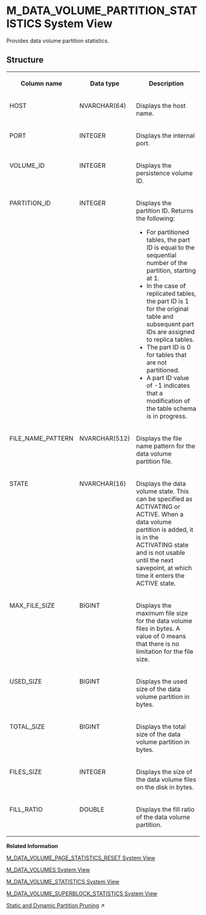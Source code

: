 <!-- loio7ff90b14514b4214ba3e6ac91ec80d8e -->

# M\_DATA\_VOLUME\_PARTITION\_STATISTICS System View

Provides data volume partition statistics.



<a name="loio7ff90b14514b4214ba3e6ac91ec80d8e___m__d_a_t_a__v_o_l_u_m_e__p_a_r_t_i_t_i_o_n__s_t_a_t_i_s_t_i_c_s_1struct_M_DATA_VOLUME_PARTITION_STATISTICS"/>

## Structure


<table>
<tr>
<th valign="top">

Column name

</th>
<th valign="top">

Data type

</th>
<th valign="top">

Description

</th>
</tr>
<tr>
<td valign="top">

HOST

</td>
<td valign="top">

NVARCHAR\(64\)

</td>
<td valign="top">

Displays the host name.

</td>
</tr>
<tr>
<td valign="top">

PORT

</td>
<td valign="top">

INTEGER

</td>
<td valign="top">

Displays the internal port.

</td>
</tr>
<tr>
<td valign="top">

VOLUME\_ID

</td>
<td valign="top">

INTEGER

</td>
<td valign="top">

Displays the persistence volume ID.

</td>
</tr>
<tr>
<td valign="top">

PARTITION\_ID

</td>
<td valign="top">

INTEGER

</td>
<td valign="top">

Displays the partition ID. Returns the following:

-   For partitioned tables, the part ID is equal to the sequential number of the partition, starting at 1.
-   In the case of replicated tables, the part ID is 1 for the original table and subsequent part IDs are assigned to replica tables.
-   The part ID is 0 for tables that are not partitioned.
-   A part ID value of -1 indicates that a modification of the table schema is in progress.



</td>
</tr>
<tr>
<td valign="top">

FILE\_NAME\_PATTERN

</td>
<td valign="top">

NVARCHAR\(512\)

</td>
<td valign="top">

Displays the file name pattern for the data volume partition file.

</td>
</tr>
<tr>
<td valign="top">

STATE

</td>
<td valign="top">

NVARCHAR\(16\)

</td>
<td valign="top">

Displays the data volume state. This can be specified as ACTIVATING or ACTIVE. When a data volume partition is added, it is in the ACTIVATING state and is not usable until the next savepoint, at which time it enters the ACTIVE state.

</td>
</tr>
<tr>
<td valign="top">

MAX\_FILE\_SIZE

</td>
<td valign="top">

BIGINT

</td>
<td valign="top">

Displays the maximum file size for the data volume files in bytes. A value of 0 means that there is no limitation for the file size.

</td>
</tr>
<tr>
<td valign="top">

USED\_SIZE

</td>
<td valign="top">

BIGINT

</td>
<td valign="top">

Displays the used size of the data volume partition in bytes.

</td>
</tr>
<tr>
<td valign="top">

TOTAL\_SIZE

</td>
<td valign="top">

BIGINT

</td>
<td valign="top">

Displays the total size of the data volume partition in bytes.

</td>
</tr>
<tr>
<td valign="top">

FILES\_SIZE

</td>
<td valign="top">

INTEGER

</td>
<td valign="top">

Displays the size of the data volume files on the disk in bytes.

</td>
</tr>
<tr>
<td valign="top">

FILL\_RATIO

</td>
<td valign="top">

DOUBLE

</td>
<td valign="top">

Displays the fill ratio of the data volume partition.

</td>
</tr>
</table>

**Related Information**  


[M\_DATA\_VOLUME\_PAGE\_STATISTICS\_RESET System View](m-data-volume-page-statistics-reset-system-view-20add39.md "Provides information about FreeBlockManager SizeClass statistics since the last reset.")

[M\_DATA\_VOLUMES System View](m-data-volumes-system-view-20ae1b2.md "Provides data volume statistics.")

[M\_DATA\_VOLUME\_STATISTICS System View](m-data-volume-statistics-system-view-2f4b10f.md "Provides information on data volume statistics.")

[M\_DATA\_VOLUME\_SUPERBLOCK\_STATISTICS System View](m-data-volume-superblock-statistics-system-view-20adf77.md "Provides FreeBlockManager Superblock statistics.")

[Static and Dynamic Partition Pruning](https://help.sap.com/viewer/f9c5015e72e04fffa14d7d4f7267d897/2024_1_QRC/en-US/602e0dcb40364401a092329296405b84.html "An important partitioning strategy to improve performance is to match partitions wherever possible with the most frequently queried data so that data pruning is possible.") :arrow_upper_right:

